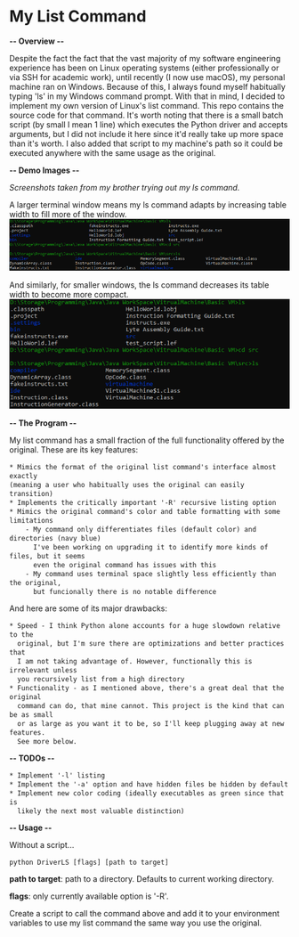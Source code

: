 # My List Command

**-- Overview --**

Despite the fact the fact that the vast majority of my software engineering experience has been on Linux operating systems (either professionally or via SSH for academic work), until recently (I now use macOS), my personal machine ran on Windows. Because of this, I always found myself habitually typing 'ls' in my Windows command prompt. With that in mind, I decided to implement my own version of Linux's list command. This repo contains the source code for that command. It's worth noting that there is a small batch script (by small I mean 1 line) which executes the Python driver and accepts arguments, but I did not include it here since it'd really take up more space than it's worth. I also added that script to my machine's path so it could be executed anywhere with the same usage as the original.

**-- Demo Images --**

*Screenshots taken from my brother trying out my ls command.*

A larger terminal window means my ls command adapts by increasing table width to fill more of the window.
![Larger Teminal Window](lsDemoSnip.PNG)

And similarly, for smaller windows, the ls command decreases its table width to become more compact.
![Smaller Teminal Window](lsDemoSnip2.PNG)

**-- The Program --**

My list command has a small fraction of the full functionality offered by the original. These are its key features:

    * Mimics the format of the original list command's interface almost exactly
    (meaning a user who habitually uses the original can easily transition)
    * Implements the critically important '-R' recursive listing option
    * Mimics the original command's color and table formatting with some limitations
        - My command only differentiates files (default color) and directories (navy blue)
          I've been working on upgrading it to identify more kinds of files, but it seems 
          even the original command has issues with this
        - My command uses terminal space slightly less efficiently than the original, 
          but funcionally there is no notable difference
        

And here are some of its major drawbacks:

    * Speed - I think Python alone accounts for a huge slowdown relative to the 
      original, but I'm sure there are optimizations and better practices that 
      I am not taking advantage of. However, functionally this is irrelevant unless
      you recursively list from a high directory
    * Functionality - as I mentioned above, there's a great deal that the original
      command can do, that mine cannot. This project is the kind that can be as small
      or as large as you want it to be, so I'll keep plugging away at new features. 
      See more below.
      
**-- TODOs --**

    * Implement '-l' listing
    * Implement the '-a' option and have hidden files be hidden by default
    * Implement new color coding (ideally executables as green since that is 
      likely the next most valuable distinction)

**-- Usage --**

Without a script...
```
python DriverLS [flags] [path to target]
```
**path to target**: path to a directory. Defaults to current working directory.

**flags**: only currently available option is '-R'.

Create a script to call the command above and add it to your environment variables to use my list command the same way you use the original.

